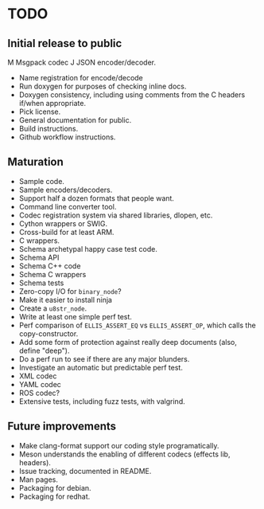 # TODO

## Initial release to public

M Msgpack codec
J JSON encoder/decoder.
* Name registration for encode/decode
* Run doxygen for purposes of checking inline docs.
* Doxygen consistency, including using comments from the C headers if/when
  appropriate.
* Pick license.
* General documentation for public.
* Build instructions.
* Github workflow instructions.

## Maturation

* Sample code.
* Sample encoders/decoders.
* Support half a dozen formats that people want.
* Command line converter tool.
* Codec registration system via shared libraries, dlopen, etc.
* Cython wrappers or SWIG.
* Cross-build for at least ARM.
* C wrappers.
* Schema archetypal happy case test code.
* Schema API
* Schema C++ code
* Schema C wrappers
* Schema tests
* Zero-copy I/O for `binary_node`?
* Make it easier to install ninja
* Create a `u8str_node`.
* Write at least one simple perf test.
* Perf comparison of `ELLIS_ASSERT_EQ` vs `ELLIS_ASSERT_OP`, which calls the
  copy-constructor.
* Add some form of protection against really deep documents (also, define
  "deep").
* Do a perf run to see if there are any major blunders.
* Investigate an automatic but predictable perf test.
* XML codec
* YAML codec
* ROS codec?
* Extensive tests, including fuzz tests, with valgrind.

## Future improvements

* Make clang-format support our coding style programatically.
* Meson understands the enabling of different codecs (effects lib, headers).
* Issue tracking, documented in README.
* Man pages.
* Packaging for debian.
* Packaging for redhat.
